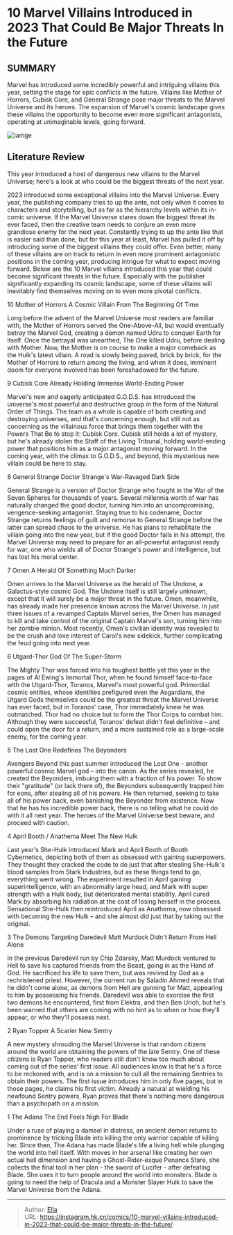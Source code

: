 # 10 Marvel Villains Introduced in 2023 That Could Be Major Threats In the Future


## SUMMARY 


 Marvel has introduced some incredibly powerful and intriguing villains this year, setting the stage for epic conflicts in the future. 
 Villains like Mother of Horrors, Cubisk Core, and General Strange pose major threats to the Marvel Universe and its heroes. 
 The expansion of Marvel&#39;s cosmic landscape gives these villains the opportunity to become even more significant antagonists, operating at unimaginable levels, going forward. 

![iamge](https://static1.srcdn.com/wordpress/wp-content/uploads/2023/08/utgard-thor-mjolnir.jpg)

## Literature Review

This year introduced a host of dangerous new villains to the Marvel Universe; here&#39;s a look at who could be the biggest threats of the next year.




2023 introduced some exceptional villains into the Marvel Universe. Every year, the publishing company tries to up the ante, not only when it comes to characters and storytelling, but as far as the hierarchy levels within its in-comic universe. If the Marvel Universe stares down the biggest threat its ever faced, then the creative team needs to conjure an even more grandiose enemy for the next year.
Constantly trying to up the ante like that is easier said than done, but for this year at least, Marvel has pulled it off by introducing some of the biggest villains they could offer. Even better, many of these villains are on track to return in even more prominent antagonistic positions in the coming year, producing intrigue for what to expect moving forward. Below are the 10 Marvel villains introduced this year that could become significant threats in the future. Especially with the publisher significantly expanding its cosmic landscape, some of these villains will inevitably find themselves moving on to even more pivotal conflicts.









 








 10  Mother of Horrors 
A Cosmic Villain From The Beginning Of Time
        

Long before the advent of the Marvel Universe most readers are familiar with, the Mother of Horrors served the One-Above-All, but would eventually betray the Marvel God, creating a demon named Udru to conquer Earth for itself. Once the betrayal was unearthed, The One killed Udru, before dealing with Mother. Now, the Mother is on course to make a major comeback as the Hulk&#39;s latest villain. A road is slowly being paved, brick by brick, for the Mother of Horrors to return among the living, and when it does, imminent doom for everyone involved has been foreshadowed for the future.





 9  Cubisk Core 
Already Holding Immense World-Ending Power

        

Marvel&#39;s new and eagerly anticipated G.O.D.S. has introduced the universe&#39;s most powerful and destructive group in the form of the Natural Order of Things. The team as a whole is capable of both creating and destroying universes, and that&#39;s concerning enough, but still not as concerning as the villainous force that brings them together with the Powers That Be to stop it: Cubisk Core. Cubisk still holds a lot of mystery, but he&#39;s already stolen the Staff of the Living Tribunal, holding world-ending power that positions him as a major antagonist moving forward. In the coming year, with the climax to G.O.D.S., and beyond, this mysterious new villain could be here to stay.





 8  General Strange 
Doctor Strange&#39;s War-Ravaged Dark Side
        

General Strange is a version of Doctor Strange who fought in the War of the Seven Spheres for thousands of years. Several millennia worth of war has naturally changed the good doctor, turning him into an uncompromising, vengence-seeking antagonist. Staying true to his codename, Doctor Strange returns feelings of guilt and remorse to General Strange before the latter can spread chaos to the universe. He has plans to rehabilitate the villain going into the new year, but if the good Doctor fails in his attempt, the Marvel Universe may need to prepare for an all-powerful antagonist ready for war, one who wields all of Doctor Strange&#39;s power and intelligence, but has lost his moral center.





 7  Omen 
A Herald Of Something Much Darker
        

Omen arrives to the Marvel Universe as the herald of The Undone, a Galactus-style cosmic God. The Undone itself is still largely unknown, except that it will surely be a major threat in the future. Omen, meanwhile, has already made her presence known across the Marvel Universe. In just three issues of a revamped Captain Marvel series, the Omen has managed to kill and take control of the original Captain Marvel&#39;s son, turning him into her zombie minion. Most recently, Omen&#39;s civilian identity was revealed to be the crush and love interest of Carol&#39;s new sidekick, further complicating the feud going into next year.





 6  Utgard-Thor 
God Of The Super-Storm
        

The Mighty Thor was forced into his toughest battle yet this year in the pages of Al Ewing&#39;s Immortal Thor, when he found himself face-to-face with the Utgard-Thor, Toranos, Marvel&#39;s most powerful god. Primordial cosmic entities, whose identities prefigured even the Asgardians, the Utgard Gods themselves could be the greatest threat the Marvel Universe has ever faced, but in Toranos&#39; case, Thor immediately knew he was outmatched. Thor had no choice but to form the Thor Corps to combat him. Although they were successful, Toranos&#39; defeat didn&#39;t feel definitive – and could open the door for a return, and a more sustained role as a large-scale enemy, for the coming year.





 5  The Lost One 
Redefines The Beyonders
        

Avengers Beyond this past summer introduced the Lost One - another powerful cosmic Marvel god – into the canon. As the series revealed, he created the Beyonders, imbuing them with a fraction of his power. To show their &#34;gratitude&#34; (or lack there of), the Beyonders subsequently trapped him for eons, after stealing all of his powers. He then returned, seeking to take all of his power back, even banishing the Beyonder from existence. Now that he has his incredible power back, there is no telling what he could do with it all next year. The heroes of the Marvel Universe best beware, and proceed with caution.





 4  April Booth / Anathema 
Meet The New Hulk
        

Last year&#39;s She-Hulk introduced Mark and April Booth of Booth Cybernetics, depicting both of them as obsessed with gaining superpowers. They thought they cracked the code to do just that after stealing She-Hulk&#39;s blood samples from Stark Industries, but as these things tend to go, everything went wrong. The experiment resulted in April gaining superintelligence, with an abnormally large head, and Mark with super strength with a Hulk body, but deteriorated mental stability. April cured Mark by absorbing his radiation at the cost of losing herself in the process. Sensational She-Hulk then reintroduced April as Anathema, now obsessed with becoming the new Hulk – and she almost did just that by taking out the original.





 3  The Demons Targeting Daredevil 
Matt Murdock Didn&#39;t Return From Hell Alone


 







In the previous Daredevil run by Chip Zdarsky, Matt Murdock ventured to Hell to save his captured friends from the Beast, going in as the Hand of God. He sacrificed his life to save them, but was revived by God as a rechristened priest. However, the current run by Saladin Ahmed reveals that he didn&#39;t come alone, as demons from Hell are gunning for Matt, appearing to him by possessing his friends. Daredevil was able to exorcise the first two demons he encountered, first from Elektra, and then Ben Urich, but he&#39;s been warned that others are coming with no hint as to when or how they&#39;ll appear, or who they&#39;ll possess next.





 2  Ryan Topper 
A Scarier New Sentry


 







A new mystery shrouding the Marvel Universe is that random citizens around the world are obtaining the powers of the late Sentry. One of these citizens is Ryan Topper, who readers still don&#39;t know too much about coming out of the series&#39; first issue. All audiences know is that he&#39;s a force to be reckoned with, and is on a mission to cull all the remaining Sentries to obtain their powers. The first issue introduces him in only five pages, but in those pages, he claims his first victim. Already a natural at wielding his newfound Sentry powers, Ryan proves that there&#39;s nothing more dangerous than a psychopath on a mission.





 1  The Adana 
The End Feels Nigh For Blade


 







Under a ruse of playing a damsel in distress, an ancient demon returns to prominence by tricking Blade into killing the only warrior capable of killing her. Since then, The Adana has made Blade&#39;s life a living hell while plunging the world into hell itself. With moves in her arsenal like creating her own actual hell dimension and having a Ghost-Rider-esque Penance Stare, she collects the final tool in her plan - the sword of Lucifer - after defeating Blade. She uses it to turn people around the world into monsters. Blade is going to need the help of Dracula and a Monster Slayer Hulk to save the Marvel Universe from the Adana. 

---

> Author: [Ella](https://instagram.hk.cn/)  
> URL: https://instagram.hk.cn/comics/10-marvel-villains-introduced-in-2023-that-could-be-major-threats-in-the-future/  

